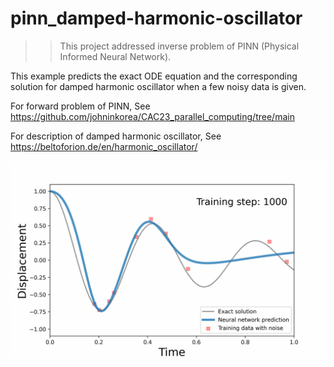 # pinn_damped-harmonic-oscillator
>>This project addressed inverse problem of PINN (Physical Informed Neural Network).

This example predicts the exact ODE equation and the corresponding solution for damped harmonic oscillator when a few noisy data is given.

For forward problem of PINN, See https://github.com/johninkorea/CAC23_parallel_computing/tree/main

For description of damped harmonic oscillator, See https://beltoforion.de/en/harmonic_oscillator/

![](./results/pinn_ver5.gif)

